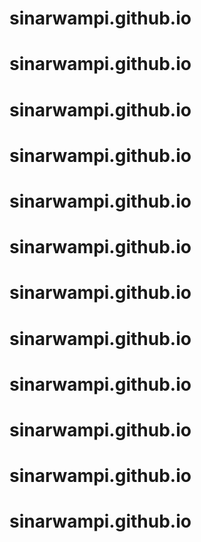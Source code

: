 # sinarwampi.github.io
# sinarwampi.github.io
# sinarwampi.github.io
# sinarwampi.github.io
# sinarwampi.github.io
# sinarwampi.github.io
# sinarwampi.github.io
# sinarwampi.github.io
# sinarwampi.github.io
# sinarwampi.github.io
# sinarwampi.github.io
# sinarwampi.github.io
